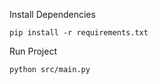 Install Dependencies
```console
pip install -r requirements.txt
```

Run Project
```console
python src/main.py
```
